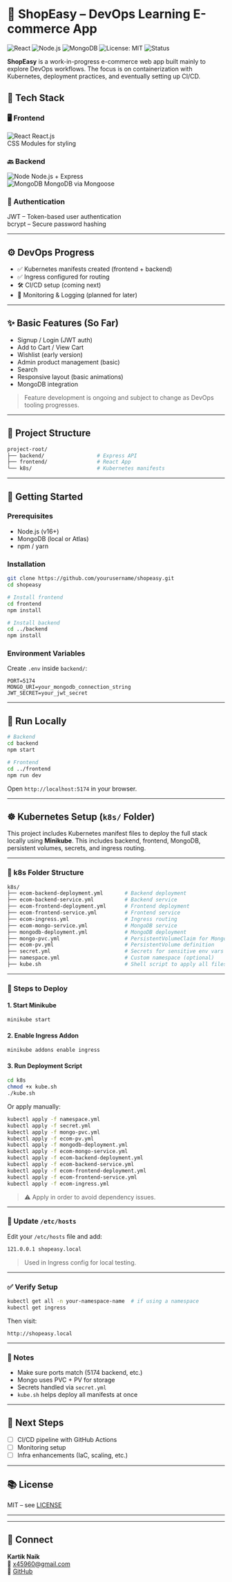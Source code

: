 




# 🛒 ShopEasy – DevOps Learning E-commerce App

![React](https://img.shields.io/badge/Frontend-React-blue?logo=react)
![Node.js](https://img.shields.io/badge/Backend-Node.js-green?logo=node.js)
![MongoDB](https://img.shields.io/badge/Database-MongoDB-brightgreen?logo=mongodb)
![License: MIT](https://img.shields.io/badge/License-MIT-yellow.svg)
![Status](https://img.shields.io/badge/status-In%20Progress-lightgrey)

**ShopEasy** is a work-in-progress e-commerce web app built mainly to explore DevOps workflows. The focus is on containerization with Kubernetes, deployment practices, and eventually setting up CI/CD.



## 🧰 Tech Stack

### 🖥️ Frontend

![React](https://img.icons8.com/color/48/000000/react-native.png) React.js  
CSS Modules for styling  

### 🔙 Backend

![Node](https://img.icons8.com/color/48/nodejs.png) Node.js + Express  
![MongoDB](https://img.icons8.com/color/48/mongodb.png) MongoDB via Mongoose  

### 🔐 Authentication

JWT – Token-based user authentication  
bcrypt – Secure password hashing


---

## ⚙️ DevOps Progress

- ✅ Kubernetes manifests created (frontend + backend)
- ✅ Ingress configured for routing
- 🛠️ CI/CD setup (coming next)
- 🧪 Monitoring & Logging (planned for later)

---

## ✨ Basic Features (So Far)

- Signup / Login (JWT auth)
- Add to Cart / View Cart
- Wishlist (early version)
- Admin product management (basic)
- Search
- Responsive layout (basic animations)
- MongoDB integration

> Feature development is ongoing and subject to change as DevOps tooling progresses.

---

## 📁 Project Structure

```bash
project-root/
├── backend/                 # Express API
├── frontend/                # React App
└── k8s/                     # Kubernetes manifests
```

---

## 🚀 Getting Started

### Prerequisites

* Node.js (v16+)
* MongoDB (local or Atlas)
* npm / yarn

### Installation

```bash
git clone https://github.com/yourusername/shopeasy.git
cd shopeasy

# Install frontend
cd frontend
npm install

# Install backend
cd ../backend
npm install
```

### Environment Variables

Create `.env` inside `backend/`:

```env
PORT=5174
MONGO_URI=your_mongodb_connection_string
JWT_SECRET=your_jwt_secret
```

---

## 🧪 Run Locally

```bash
# Backend
cd backend
npm start

# Frontend
cd ../frontend
npm run dev
```

Open `http://localhost:5174` in your browser.

---

## ☸️ Kubernetes Setup (`k8s/` Folder)

This project includes Kubernetes manifest files to deploy the full stack locally using **Minikube**. This includes backend, frontend, MongoDB, persistent volumes, secrets, and ingress routing.

---

### 📁 k8s Folder Structure

```bash
k8s/
├── ecom-backend-deployment.yml       # Backend deployment
├── ecom-backend-service.yml          # Backend service
├── ecom-frontend-deployment.yml      # Frontend deployment
├── ecom-frontend-service.yml         # Frontend service
├── ecom-ingress.yml                  # Ingress routing
├── ecom-mongo-service.yml            # MongoDB service
├── mongodb-deployment.yml            # MongoDB deployment
├── mongo-pvc.yml                     # PersistentVolumeClaim for Mongo
├── ecom-pv.yml                       # PersistentVolume definition
├── secret.yml                        # Secrets for sensitive env vars
├── namespace.yml                     # Custom namespace (optional)
├── kube.sh                           # Shell script to apply all files
```

---

### 🚀 Steps to Deploy

#### 1. **Start Minikube**

```bash
minikube start
```

#### 2. **Enable Ingress Addon**

```bash
minikube addons enable ingress
```

#### 3. **Run Deployment Script**

```bash
cd k8s
chmod +x kube.sh
./kube.sh
```

Or apply manually:

```bash
kubectl apply -f namespace.yml
kubectl apply -f secret.yml
kubectl apply -f mongo-pvc.yml
kubectl apply -f ecom-pv.yml
kubectl apply -f mongodb-deployment.yml
kubectl apply -f ecom-mongo-service.yml
kubectl apply -f ecom-backend-deployment.yml
kubectl apply -f ecom-backend-service.yml
kubectl apply -f ecom-frontend-deployment.yml
kubectl apply -f ecom-frontend-service.yml
kubectl apply -f ecom-ingress.yml
```

> ⚠️ Apply in order to avoid dependency issues.

---

### 🧾 Update `/etc/hosts`

Edit your `/etc/hosts` file and add:

```bash
121.0.0.1 shopeasy.local
```

> Used in Ingress config for local testing.

---

### ✅ Verify Setup

```bash
kubectl get all -n your-namespace-name  # if using a namespace
kubectl get ingress
```

Then visit:

```
http://shopeasy.local
```

---

### 📌 Notes

- Make sure ports match (5174 backend, etc.)
- Mongo uses PVC + PV for storage
- Secrets handled via `secret.yml`
- `kube.sh` helps deploy all manifests at once

---

## 📌 Next Steps

* [ ] CI/CD pipeline with GitHub Actions
* [ ] Monitoring setup
* [ ] Infra enhancements (IaC, scaling, etc.)

---

## 📚 License

MIT – see [LICENSE](LICENSE)

---
---

## 🤝 Connect

**Kartik Naik**  
📧 [x45960@gmail.com](mailto:x45960@gmail.com)  
🐙 [GitHub](https://github.com/KARKNAIK18)

